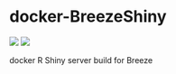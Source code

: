 # docker-BreezeShiny

[![](https://images.microbadger.com/badges/image/fimm/shiny.svg)](https://microbadger.com/images/fimm/shiny "Get your own image badge on microbadger.com")
[![](https://images.microbadger.com/badges/version/fimm/shiny.svg)](https://microbadger.com/images/fimm/shiny "Get your own version badge on microbadger.com")

docker R Shiny server build for Breeze
